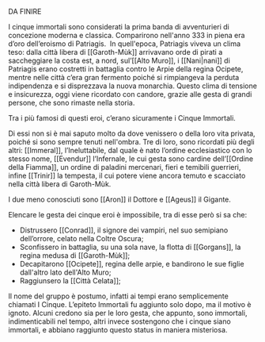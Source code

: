 DA FINIRE

I cinque immortali sono considerati la prima banda di avventurieri di concezione moderna e classica. Comparirono nell'anno 333 in piena era d’oro dell’eroismo di Patriagis.  In quell'epoca, Patriagis viveva un clima teso: dalla città libera di [[Garoth-Mùk]] arrivavano orde di pirati a saccheggiare la costa est, a nord, sul’[[Alto Muro]], i [[Nani|nani]] di Patriagis erano costretti in battaglia contro le Arpie della regina Ocipete, mentre nelle città c’era gran fermento poiché si rimpiangeva la perduta indipendenza e si disprezzava la nuova monarchia. Questo clima di tensione e insicurezza, oggi viene ricordato con candore, grazie alle gesta di grandi persone, che sono rimaste nella storia.  

Tra i più famosi di questi eroi, c’erano sicuramente i Cinque Immortali. 

Di essi non si è mai saputo molto da dove venissero o della loro vita privata, poiché si sono sempre tenuti nell'ombra. Tre di loro, sono ricordati più degli altri: [[Immeral]], l’Ineluttabile, dal quale è nato l’ordine ecclesiastico con lo stesso nome, [[Evendur]] l’Infernale, le cui gesta sono cardine dell’[[Ordine della Fiamma]], un ordine di paladini mercenari, fieri e temibili guerrieri, infine [[Trinir]] la tempesta, il cui potere viene ancora temuto e scacciato nella città libera di Garoth-Mùk.

I due meno conosciuti sono [[Aron]] il Dottore e [[Ageus]] il Gigante. 

Elencare le gesta dei cinque eroi è impossibile, tra di esse però si sa che:
- Distrussero [[Conrad]], il signore dei vampiri, nel suo semipiano dell’orrore, celato nella Coltre Oscura;
- Sconfissero in battaglia, su una sola nave, la flotta di [[Gorgans]], la regina medusa di [[Garoth-Mùk]]; 
- Decapitarono [[Ocipete]], regina delle arpie, e bandirono le sue figlie dall'altro lato dell'Alto Muro; 
- Raggiunsero la [[Città Celata]]; 

Il nome del gruppo è postumo, infatti ai tempi erano semplicemente chiamati I Cinque. L’epiteto Immortali fu aggiunto solo dopo, ma il motivo è ignoto. Alcuni credono sia per le loro gesta, che appunto, sono immortali, indimenticabili nel tempo, altri invece sostengono che i cinque siano immortali, e abbiano raggiunto questo status in maniera misteriosa.